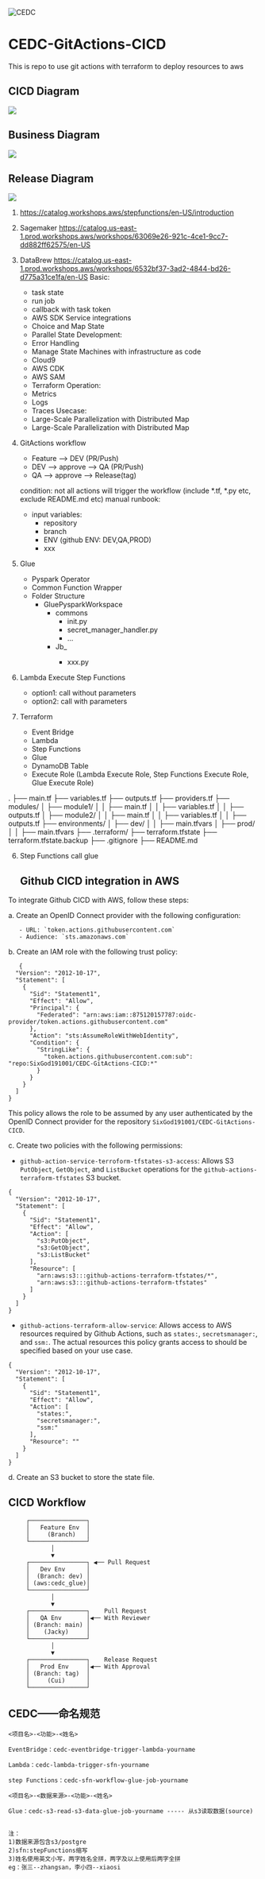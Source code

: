 ![CEDC](https://gitee.com/SixGod2019/shared-info/raw/master/github_images/images/cedc-logo.png)
# CEDC-GitActions-CICD
This is repo to use git actions with terraform to deploy resources to aws

## CICD Diagram
![](https://github.com/SixGod191001/CEDC-GitActions-CICD/blob/main/documents/GithubActions.drawio.png)

## Business Diagram
![](https://github.com/SixGod191001/CEDC-GitActions-CICD/blob/main/documents/Phase2.drawio.png)

## Release Diagram
![](https://github.com/SixGod191001/CEDC-GitActions-CICD/blob/main/documents/github_release_workflow.drawio.png)



1. https://catalog.workshops.aws/stepfunctions/en-US/introduction
2. Sagemaker  https://catalog.us-east-1.prod.workshops.aws/workshops/63069e26-921c-4ce1-9cc7-dd882ff62575/en-US
3. DataBrew  https://catalog.us-east-1.prod.workshops.aws/workshops/6532bf37-3ad2-4844-bd26-d775a31ce1fa/en-US
Basic:
   - task state
   - run job
   - callback with task token
   - AWS SDK Service integrations
   - Choice and Map State
   - Parallel State
Development:
   - Error Handling
   - Manage State Machines with infrastructure as code
   - Cloud9
   - AWS CDK
   - AWS SAM
   - Terraform
Operation:
   - Metrics
   - Logs
   - Traces
Usecase:
   - Large-Scale Parallelization with Distributed Map
   - Large-Scale Parallelization with Distributed Map

4. GitActions workflow
   - Feature --> DEV  (PR/Push)
   - DEV --> approve --> QA (PR/Push)
   - QA --> approve --> Release(tag)
   
   condition: not all actions will trigger the workflow (include *.tf, *.py etc, exclude README.md etc)
   manual runbook:
     - input variables: 
       - repository
       - branch
       - ENV (github ENV: DEV,QA,PROD)
	   - xxx

5. Glue
   - Pyspark Operator
   - Common Function Wrapper
   - Folder Structure
     - GluePysparkWorkspace
	   - commons
	     - init.py
		 - secret_manager_handler.py
		 - ...
	   - Jb_<name>
	     - xxx.py

6. Lambda
   Execute Step Functions
    - option1: call without parameters
	- option2: call with parameters


7. Terraform
   - Event Bridge
   - Lambda
   - Step Functions
   - Glue
   - DynamoDB Table
   - Execute Role (Lambda Execute Role, Step Functions Execute Role, Glue Execute Role)
   
   
.
├── main.tf
├── variables.tf
├── outputs.tf
├── providers.tf
├── modules/
│   ├── module1/
│   │   ├── main.tf
│   │   ├── variables.tf
│   │   ├── outputs.tf
│   ├── module2/
│   │   ├── main.tf
│   │   ├── variables.tf
│   │   ├── outputs.tf
├── environments/
│   ├── dev/
│   │   ├── main.tfvars
│   ├── prod/
│   │   ├── main.tfvars
├── .terraform/
├── terraform.tfstate
├── terraform.tfstate.backup
├── .gitignore
├── README.md


6. Step Functions
call glue


   ## Github CICD integration in AWS

To integrate Github CICD with AWS, follow these steps:

a. Create an OpenID Connect provider with the following configuration:
```
   - URL: `token.actions.githubusercontent.com`
   - Audience: `sts.amazonaws.com`
```
b. Create an IAM role with the following trust policy:
```
   {
  "Version": "2012-10-17",
  "Statement": [
    {
      "Sid": "Statement1",
      "Effect": "Allow",
      "Principal": {
        "Federated": "arn:aws:iam::875120157787:oidc-provider/token.actions.githubusercontent.com"
      },
      "Action": "sts:AssumeRoleWithWebIdentity",
      "Condition": {
        "StringLike": {
          "token.actions.githubusercontent.com:sub": "repo:SixGod191001/CEDC-GitActions-CICD:*"
        }
      }
    }
  ]
}
```
This policy allows the role to be assumed by any user authenticated by the OpenID Connect provider for the repository `SixGod191001/CEDC-GitActions-CICD`.

c. Create two policies with the following permissions:
- `github-action-service-terroform-tfstates-s3-access`: Allows S3 `PutObject`, `GetObject`, and `ListBucket` operations for the `github-actions-terraform-tfstates` S3 bucket.
```
{
  "Version": "2012-10-17",
  "Statement": [
    {
      "Sid": "Statement1",
      "Effect": "Allow",
      "Action": [
        "s3:PutObject",
        "s3:GetObject",
        "s3:ListBucket"
      ],
      "Resource": [
        "arn:aws:s3:::github-actions-terraform-tfstates/*",
        "arn:aws:s3:::github-actions-terraform-tfstates"
      ]
    }
  ]
}
````

- `github-actions-terraform-allow-service`: Allows access to AWS resources required by Github Actions, such as `states:`, `secretsmanager:`, and `ssm:`. The actual resources this policy grants access to should be specified based on your use case.
````
{
  "Version": "2012-10-17",
  "Statement": [
    {
      "Sid": "Statement1",
      "Effect": "Allow",
      "Action": [
        "states:",
        "secretsmanager:",
        "ssm:"
      ],
      "Resource": ""
    }
  ]
}
````

d. Create an S3 bucket to store the state file.

 ## CICD Workflow  
 ```
      ┌────────────────┐
      │   Feature Env  │
      │     (Branch)   │
      └────────────────┘
             │
             ▼
      ┌────────────────┐ ◀── Pull Request
      │   Dev Env      │
      │  (Branch: dev) │
      │ (aws:cedc_glue)│
      └────────────────┘
             │
             ▼
      ┌────────────────┐    Pull Request
      │   QA Env       │◀── With Reviewer
      │ (Branch: main) │
      │    (Jacky)     │
      └────────────────┘
             │
             ▼
      ┌────────────────┐    Release Request
      │   Prod Env     │◀── With Approval
      │ (Branch: tag)  │
      │     (Cui)      │
      └────────────────┘

 ```
## CEDC——命名规范
```
<项目名>-<功能>-<姓名>

EventBridge：cedc-eventbridge-trigger-lambda-yourname

Lambda：cedc-lambda-trigger-sfn-yourname

step Functions：cedc-sfn-workflow-glue-job-yourname

<项目名>-<数据来源>-<功能>-<姓名>

Glue：cedc-s3-read-s3-data-glue-job-yourname	----- 从s3读取数据(source)


注：                    
1)数据来源包含s3/postgre   
2)sfn:stepFunctions缩写             
3)姓名使用英文小写，两字姓名全拼，两字及以上使用后两字全拼                       
eg：张三--zhangsan，李小四--xiaosi


```

